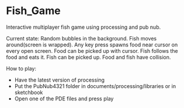 # Fish_Game
Interactive multiplayer fish game using processing and pub nub.

Current state:
Random bubbles in the background. Fish moves around(screen is wrapped). Any key press spawns food near cursor on every open screen. Food can be picked up with cursor. Fish follows the food and eats it. Fish can be picked up. Food and fish have collision. 

How to play:

- Have the latest version of processing
- Put the PubNub4321 folder in documents/processing/libraries or in sketchbook
- Open one of the PDE files and press play

